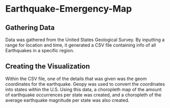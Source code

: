 # Earthquake-Emergency-Map

## Gathering Data

Data was gathered from the United States Geological Survey. By inputting a range for location and time, it generated a CSV file containing info of all Earthquakes in a specific region.

## Creating the Visualization

Within the CSV file, one of the details that was given was the geom coordinates for the earthquake. Geopy was used to convert the coordinates into states within the U.S.
Using this data, a choropleth map of the amount of earthquake occurrences per state was created, and a choropleth of the average earthquake magnitude per state was also created.
